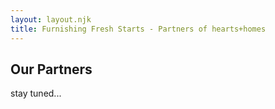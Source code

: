 ```yaml
---
layout: layout.njk
title: Furnishing Fresh Starts - Partners of hearts+homes
---
```


## Our Partners

stay tuned...